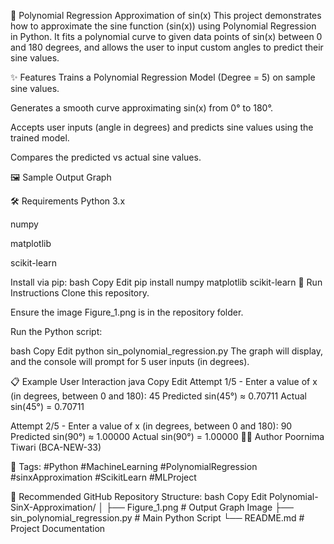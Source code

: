 📐 Polynomial Regression Approximation of sin(x)
This project demonstrates how to approximate the sine function (sin(x)) using Polynomial Regression in Python. It fits a polynomial curve to given data points of sin(x) between 0 and 180 degrees, and allows the user to input custom angles to predict their sine values.

✨ Features
Trains a Polynomial Regression Model (Degree = 5) on sample sine values.

Generates a smooth curve approximating sin(x) from 0° to 180°.

Accepts user inputs (angle in degrees) and predicts sine values using the trained model.

Compares the predicted vs actual sine values.

🖼 Sample Output Graph


🛠 Requirements
Python 3.x

numpy

matplotlib

scikit-learn

Install via pip:
bash
Copy
Edit
pip install numpy matplotlib scikit-learn
🚀 Run Instructions
Clone this repository.

Ensure the image Figure_1.png is in the repository folder.

Run the Python script:

bash
Copy
Edit
python sin_polynomial_regression.py
The graph will display, and the console will prompt for 5 user inputs (in degrees).

📋 Example User Interaction
java
Copy
Edit
Attempt 1/5 - Enter a value of x (in degrees, between 0 and 180): 45
Predicted sin(45°) ≈ 0.70711
Actual sin(45°) = 0.70711

Attempt 2/5 - Enter a value of x (in degrees, between 0 and 180): 90
Predicted sin(90°) ≈ 1.00000
Actual sin(90°) = 1.00000
🧑‍💻 Author
Poornima Tiwari (BCA-NEW-33)

🌟 Tags:
#Python #MachineLearning #PolynomialRegression #sinxApproximation #ScikitLearn #MLProject

📁 Recommended GitHub Repository Structure:
bash
Copy
Edit
Polynomial-SinX-Approximation/
│
├── Figure_1.png              # Output Graph Image
├── sin_polynomial_regression.py  # Main Python Script
└── README.md                 # Project Documentation
